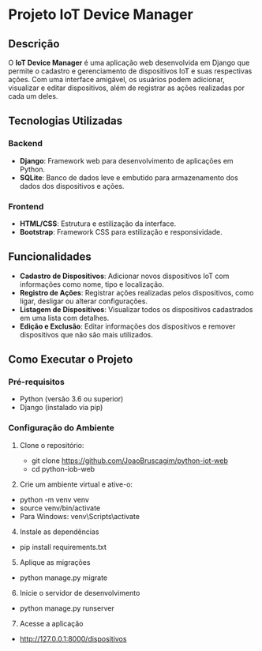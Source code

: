 # Projeto IoT Device Manager

## Descrição

O **IoT Device Manager** é uma aplicação web desenvolvida em Django que permite o cadastro e gerenciamento de dispositivos IoT e suas respectivas ações. Com uma interface amigável, os usuários podem adicionar, visualizar e editar dispositivos, além de registrar as ações realizadas por cada um deles.

## Tecnologias Utilizadas

### Backend
- **Django**: Framework web para desenvolvimento de aplicações em Python.
- **SQLite**: Banco de dados leve e embutido para armazenamento dos dados dos dispositivos e ações.

### Frontend
- **HTML/CSS**: Estrutura e estilização da interface.
- **Bootstrap**: Framework CSS para estilização e responsividade.

## Funcionalidades

- **Cadastro de Dispositivos**: Adicionar novos dispositivos IoT com informações como nome, tipo e localização.
- **Registro de Ações**: Registrar ações realizadas pelos dispositivos, como ligar, desligar ou alterar configurações.
- **Listagem de Dispositivos**: Visualizar todos os dispositivos cadastrados em uma lista com detalhes.
- **Edição e Exclusão**: Editar informações dos dispositivos e remover dispositivos que não são mais utilizados.

## Como Executar o Projeto

### Pré-requisitos

- Python (versão 3.6 ou superior)
- Django (instalado via pip)

### Configuração do Ambiente

1. Clone o repositório:
   - git clone https://github.com/JoaoBruscagim/python-iot-web
   - cd python-iob-web
   
2. Crie um ambiente virtual e ative-o:
  - python -m venv venv
  - source venv/bin/activate  
  - Para Windows: venv\Scripts\activate

4. Instale as dependências
  - pip install requirements.txt

5. Aplique as migrações
 - python manage.py migrate

6. Inicie o servidor de desenvolvimento
 - python manage.py runserver

7. Acesse a aplicação
- http://127.0.0.1:8000/dispositivos
